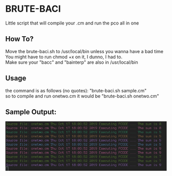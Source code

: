 # BRUTE-BACI
Little script that will compile your .cm and run the pco all in one
## How To?
Move the brute-baci.sh to /usr/local/bin unless you wanna have a bad time<br/>
You might have to run chmod +x on it, I dunno, I had to.<br/>
Make sure your "bacc" and "bainterp" are also in /usr/local/bin<br/>
## Usage
the command is as follows (no quotes): "brute-baci.sh sample.cm"<br/>
so to compile and run onetwo.cm it would be "brute-baci.sh onetwo.cm" <br/>
## Sample Output:
![Alt text](brutebaci.png)
